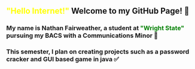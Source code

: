 ## <span style = "color:yellow"> "Hello Internet!" </span> Welcome to my GitHub Page! 👋

### My name is Nathan Fairweather, a student at <span style="color:green"> "Wright State" </span> pursuing my BACS with a Communications Minor 👾

### This semester, I plan on creating projects such as a password cracker and GUI based game in java ✅